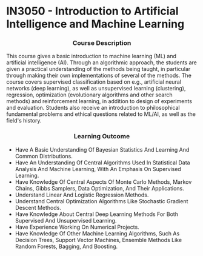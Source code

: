<h1 align=center"> IN3050 - Introduction to Artificial Intelligence and Machine Learning </h1>
  
<h3 align="center"> Course Description </h3> 

This course gives a basic introduction to machine learning (ML) and artificial intelligence (AI). Through an algorithmic approach, the students are given a practical understanding of the methods being taught, in particular through making their own implementations of several of the methods. The course covers supervised classification based on e.g., artificial neural networks (deep learning), as well as unsupervised learning (clustering), regression, optimization (evolutionary algorithms and other search methods) and reinforcement learning, in addition to design of experiments and evaluation. Students also receive an introduction to philosophical fundamental problems and ethical questions related to ML/AI, as well as the field's history.


<h3 align="center"> Learning Outcome </h3> 

- Have A Basic Understanding Of Bayesian Statistics And Learning And Common Distributions.
- Have An Understanding Of Central Algorithms Used In Statistical Data Analysis And Machine Learning, With An Emphasis On Supervised Learning.
- Have Knowledge Of Central Aspects Of Monte Carlo Methods, Markov Chains, Gibbs Samplers, Data Optimization, And Their Applications.
- Understand Linear And Logistic Regression Methods.
- Understand Central Optimization Algorithms Like Stochastic Gradient Descent Methods.
- Have Knowledge About Central Deep Learning Methods For Both Supervised And Unsupervised Learning.
- Have Experience Working On Numerical Projects.
- Have Knowledge Of Other Machine Learning Algorithms, Such As Decision Trees, Support Vector Machines, Ensemble Methods Like Random Forests, Bagging, And Boosting.
